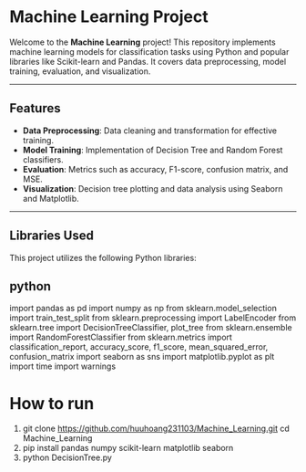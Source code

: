 # Machine Learning Project

Welcome to the **Machine Learning** project! This repository implements machine learning models for classification tasks using Python and popular libraries like Scikit-learn and Pandas. It covers data preprocessing, model training, evaluation, and visualization.

---

## Features

- **Data Preprocessing**: Data cleaning and transformation for effective training.
- **Model Training**: Implementation of Decision Tree and Random Forest classifiers.
- **Evaluation**: Metrics such as accuracy, F1-score, confusion matrix, and MSE.
- **Visualization**: Decision tree plotting and data analysis using Seaborn and Matplotlib.

---

## Libraries Used

This project utilizes the following Python libraries:

## python
import pandas as pd
import numpy as np
from sklearn.model_selection import train_test_split
from sklearn.preprocessing import LabelEncoder
from sklearn.tree import DecisionTreeClassifier, plot_tree
from sklearn.ensemble import RandomForestClassifier
from sklearn.metrics import classification_report, accuracy_score, f1_score, mean_squared_error, confusion_matrix
import seaborn as sns
import matplotlib.pyplot as plt
import time
import warnings

# How to run
1. git clone https://github.com/huuhoang231103/Machine_Learning.git
cd Machine_Learning
2. pip install pandas numpy scikit-learn matplotlib seaborn
3. python DecisionTree.py